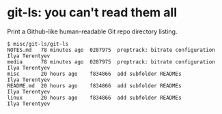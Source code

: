 git-ls: you can't read them all
===============================

Print a Github-like human-readable Git repo directory listing.

```
$ misc/git-ls/git-ls
NOTES.md   78 minutes ago  0287975  preptrack: bitrate configuration  Ilya Terentyev
media      78 minutes ago  0287975  preptrack: bitrate configuration  Ilya Terentyev
misc       20 hours ago    f834866  add subfolder READMEs             Ilya Terentyev
README.md  20 hours ago    f834866  add subfolder READMEs             Ilya Terentyev
linux      20 hours ago    f834866  add subfolder READMEs             Ilya Terentyev
```
